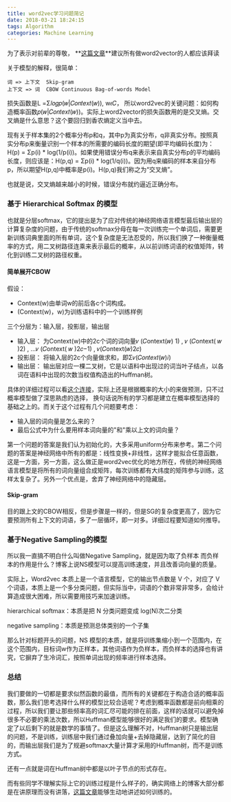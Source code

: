 ```yaml
---
title: word2vec学习问题简记
date: 2018-03-21 18:24:15
tags: Algorithm
categories: Machine Learning
---
```

为了表示对前辈的尊敬，  **[这篇文章](https://www.zybuluo.com/Dounm/note/591752)**建议所有做word2vector的人都应该拜读

关于模型的解释，很简单：

```
词 => 上下文  Skip-gram
上下文 => 词  CBOW Continuous Bag-of-words Model
```

损失函数是L =Σ𝑙𝑜𝑔𝑝(𝑤|𝐶𝑜𝑛𝑡𝑒𝑥𝑡(𝑤)),   w𝜖𝐶， 所以word2vec的关键问题：如何构造概率函数𝑝(𝑤|𝐶𝑜𝑛𝑡𝑒𝑥𝑡(𝑤))。实际上word2vector的损失函数用的是交叉熵。交叉熵是什么意思？这个要回归到香农熵定义当中去。

现有关于样本集的2个概率分布p和q，其中p为真实分布，q非真实分布。按照真实分布p来衡量识别一个样本的所需要的编码长度的期望(即平均编码长度)为：H(p) = Σp(i) * log(1/p(i))。如果使用错误分布q来表示来自真实分布p的平均编码长度，则应该是：H(p,q) = Σp(i) * log(1/q(i))。因为用q来编码的样本来自分布p，所以期望H(p,q)中概率是p(i)。H(p,q)我们称之为“交叉熵”。

也就是说，交叉熵越来越小的时候，错误分布就约逼近正确分布。

### 基于 Hierarchical Softmax 的模型

也就是分层softmax，它的提出是为了应对传统的神经网络语言模型最后输出层的计算复杂度的问题，由于传统的softmax分母在每一次训练完一个单词后，需要更新训练词典里面的所有单词，这个复杂度是无法忍受的，所以我们换了一种衡量概率的方式，用二叉树路径连乘来表示最后的概率，从以前训练词语的权值矩阵，转化到训练二叉树的路径权重。

#### 简单展开CBOW

假设：

- Context(w)由单词w的前后各c个词构成。
-  (Context(w)，w)为训练语料中的一个训练样例

三个分层为：输入层，投影层，输出层

* 输入层： 为Context(w)中的2c个词的词向量𝑣 (𝐶ontext(𝑤) 1) , 𝑣 (𝐶ontext( 𝑤 )2) , …𝑣 (𝐶ontext( 𝑤 )2𝑐−1) , 𝑣(𝐶ontext(𝑤)2𝑐)
* 投影层： 将输入层的2c个向量做求和，即Σ𝑣(𝐶𝑜𝑛𝑡𝑒𝑥𝑡(𝑤)𝑖)
* 输出层： 输出层对应一棵二叉树，它是以语料中出现过的词当叶子结点，以各词在语料中出现的次数当权值构造出的Huffman树。

具体的详细过程可以看[这个连接](http://hlt.suda.edu.cn/~xwang/slides/word2vector.pdf)，实际上还是根据概率的大小的来做预测，只不过概率模型做了深思熟虑的选择， 换句话说所有的学习都是建立在概率模型选择的基础之上的。而关于这个过程有几个问题要考虑：

- 输入层的词向量是怎么来的？
- 最后公式中为什么要用样本词向量的"和"乘以上文的词向量？

第一个问题的答案是我们认为初始化的，大多采用uniform分布来参考。第二个问题的答案是神经网络中所有的都是：线性变换+非线性，这样才能拟合任意函数，这是一方面，另一方面，这么做正是word2vec优化的地方所在，传统的神经网络语言模型是将所有的词向量组合成矩阵，每次训练都有大纬度的矩阵参与训练，这样太复杂了。另外一个优点是，舍弃了神经网络中的隐藏层。

#### Skip-gram

目的跟上文的CBOW相反，但是步骤是一样的，但是SG的复杂度更高了，因为它要预测所有上下文的词语，多了一层循环，即一对多。详细过程要知道如何推导。

### 基于Negative Sampling的模型

所以我一直搞不明白什么叫做Negative Sampling，就是因为取了负样本  而负样本的作用是什么？博客上说NS模型可以提高训练速度，并且改善词向量的质量。

实际上，Word2vec 本质上是一个语言模型，它的输出节点数是 V 个，对应了 V 个词语，本质上是一个多分类问题，但实际当中，词语的个数非常非常多，会给计算造成很大困难，所以需要用技巧来加速训练。

hierarchical softmax：本质是把 N 分类问题变成 log(N)次二分类

negative sampling：本质是预测总体类别的一个子集

那么针对标题开头的问题，NS 模型的本质，就是将训练集缩小到一个范围内，在这个范围内，目标词w作为正样本，其他词语作为负样本，而负样本的选择也有讲究，它摒弃了生冷词汇，按照单词出现的频率进行样本选择。


### 总结

我们要做的一切都是要求似然函数的最值，而所有的关键都在于构造合适的概率函数，那么我们思考选择什么样的模型比较合适呢？考虑到概率函数都是前向相乘的过程，所以我们要让那些频率高的词汇尽可能的排在前面，这样的话就可以避免掉很多不必要的乘法次数，所以Huffman模型能够很好的满足我们的要求。模型确定了以后剩下的就是数学的事情了。但是这么理解不对，Huffman树只是输出层的问题，不是训练，训练层中我们通过叠加向量+去掉隐藏层，达到了简化的目的，而输出层我们是为了规避softmax大量计算才采用的Huffman树，而不是训练方式。

还有一点就是词在Huffman树中都是以叶子节点的形式存在。

而有些同学不理解实际上它的训练过程是什么样子的，确实网络上的博客大部分都是在讲原理而没有讲落，[这篇文章](https://iksinc.online/tag/continuous-bag-of-words-cbow/)能够生动地讲述如何训练的。








